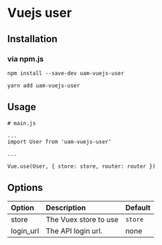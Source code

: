 # Vuejs user

## Installation

### via npm.js

```
npm install --save-dev uam-vuejs-user
```

```
yarn add uam-vuejs-user
```

## Usage

```
# main.js

...
import User from 'uam-vuejs-user'

...

Vue.use(User, { store: store, router: router })
```

## Options

|Option | Description | Default |
|:------|:------------|:--------|
|store  | The Vuex store to use | `store` |
|login_url | The API login url. | none|

